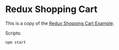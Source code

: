 # Redux Shopping Cart

This is a copy of the [Redux Shopping Cart Example](https://github.com/reactjs/redux/tree/master/examples/shopping-cart).


Scripts:

```
npm start
```

